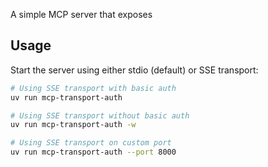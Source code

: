 A simple MCP server that exposes

## Usage

Start the server using either stdio (default) or SSE transport:

```bash
# Using SSE transport with basic auth
uv run mcp-transport-auth

# Using SSE transport without basic auth
uv run mcp-transport-auth -w

# Using SSE transport on custom port
uv run mcp-transport-auth --port 8000
```
